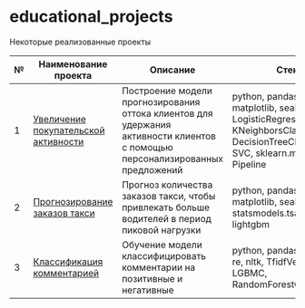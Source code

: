 # educational_projects

Некоторые реализованные проекты

| №  | Наименование проекта | Описание | Стек |
| ---| -------------------- | ---------| -----|
| 1 | [Увеличение покупательской активности](https://github.com/kioydo/educational_projects/tree/main/Customer%20activity) | Построение модели прогнозирования оттока клиентов для удержания активности клиентов с помощью персонализированных предложений | python, pandas, matplotlib, seaborn, LogisticRegression, KNeighborsClassifier, DecisionTreeClassifier, SVC, sklearn.metrics, Pipeline|
| 2 | [Прогнозирование заказов такси](https://github.com/kioydo/educational_projects/tree/main/Taxi) | Прогноз количества заказов такси, чтобы привлекать больше водителей в период пиковой нагрузки | python, pandas, matplotlib, seaborn, statsmodels.tsa.seasonal, lightgbm |
| 3 | [Классификация комментарией](https://github.com/kioydo/educational_projects/tree/main/Comment%20classification) | Обучение модели классифицировать комментарии на позитивные и негативные | python, pandas, seaborn, re, nltk, TfidfVectorizer, LGBMC, RandomForestClassifier
